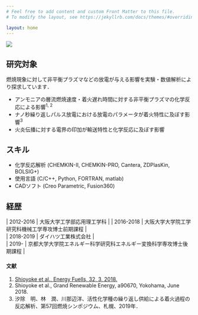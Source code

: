 ```yaml
---
# Feel free to add content and custom Front Matter to this file.
# To modify the layout, see https://jekyllrb.com/docs/themes/#overriding-theme-defaults

layout: home
---
```


![]({{site.baseurl}}/assets/flame_disturbed.JPG)

## 研究対象
燃焼現象に対して非平衡プラズマなどの放電が与える影響を実験・数値解析により探求しています．
- アンモニアの層流燃焼速度・着火遅れ時間に対する非平衡プラズマの化学反応による影響<sup>1, 2</sup>
- ナノ秒繰り返しパルス放電における放電のパラメータが着火特性に及ぼす影響<sup>3</sup>
- 火炎伝播に対する電界の印加が輸送特性と化学反応に及ぼす影響

## スキル
- 化学反応解析 (CHEMKIN-II, CHEMKIN-PRO, Cantera, ZDPlasKin, BOLSIG+)
- 使用言語 (C/C++, Python, FORTRAN, matlab)
- CADソフト (Creo Parametric, Fusion360)

## 経歴

| 2012-2016 | 大阪大学工学部応用理工学科 | 
| 2016-2018 | 大阪大学大学院工学研究科機械工学専攻博士前期課程 |  
| 2018-2019 | ダイハツ工業株式会社 |  
| 2019- | 京都大学大学院エネルギー科学研究科エネルギー変換科学専攻博士後期課程 |

  
#### 文献
1. [Shioyoke et al., Energy Fuells, 32, 3, 2018.](https://pubs.acs.org/doi/abs/10.1021/acs.energyfuels.7b02733)
2. Shioyoke et al., Grand Renewable Energy, a90670, Yokohama, June 2018.
3. 汐除　明、林　潤、川那辺洋、活性化学種の繰り返し供給による着火過程の反応解析、第57回燃焼シンポジウム、札幌、2019年．
